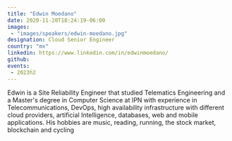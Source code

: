 ```yaml
---
title: "Edwin Moedano"
date: 2020-11-20T18:24:19-06:00
images:
 - "images/speakers/edwin-moedano.jpg"
designation: Cloud Senior Engineer
country: "mx"
linkedin: https://www.linkedin.com/in/edwinmoedano/
github: 
events:
 - 2023h2
---
```


Edwin is a Site Reliability Engineer that studied Telematics Engineering and a Master's degree in Computer Science at IPN with experience in Telecommunications, DevOps, high availability infrastructure with different cloud providers, artificial Intelligence, databases, web and mobile applications. His hobbies are music, reading, running, the stock market, blockchain and cycling
